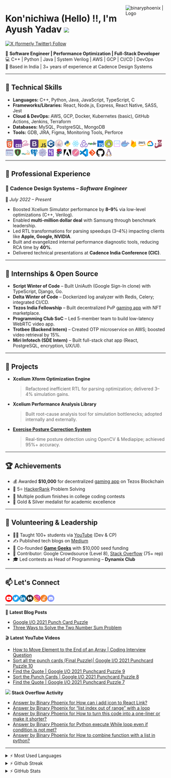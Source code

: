 [<img align="right" alt="binaryphoenix | Logo" width="25%" src="https://i.imgur.com/BrsRXiU.png" />][linkedin]

# Kon'nichiwa (Hello) !!, I'm Ayush Yadav <img src="https://media.giphy.com/media/8UJPL4osfh50F1axXJ/giphy.gif" width="25px">

<!-- [![Website](https://img.shields.io/website?label=binaryPhoenix.com&style=for-the-badge&url=https%3A%2F%2FbinaryPhoenix.com)](https://binaryPhoenix.com) -->
[![X (formerly Twitter) Follow](https://img.shields.io/twitter/follow/binaryphoenix?style=social&logo=x&color=1DA1F2)](https://twitter.com/intent/follow?original_referer=https%3A%2F%2Fgithub.com%2Fblackphoenix42&screen_name=binaryphoenix)


🎯 **Software Engineer | Performance Optimization | Full-Stack Developer**  
💻 C++ | Python | Java | System Verilog | AWS | GCP | CI/CD | DevOps  
📍 Based in India | 3+ years of experience at Cadence Design Systems

---

## 🔧 Technical Skills

- **Languages:** C++, Python, Java, JavaScript, TypeScript, C  
- **Frameworks/Libraries:** React, Node.js, Express, React Native, SASS, Jest  
- **Cloud & DevOps:** AWS, GCP, Docker, Kubernetes (basic), GitHub Actions, Jenkins, Terraform  
- **Databases:** MySQL, PostgreSQL, MongoDB  
- **Tools:** GDB, JIRA, Figma, Monitoring Tools, Perforce

<img align="left" alt="HTML5" width="26px" src="https://raw.githubusercontent.com/github/explore/80688e429a7d4ef2fca1e82350fe8e3517d3494d/topics/html/html.png" />
<img align="left" alt="CSS3" width="26px" src="https://raw.githubusercontent.com/github/explore/80688e429a7d4ef2fca1e82350fe8e3517d3494d/topics/css/css.png" />
<img align="left" alt="Sass" width="26px" src="https://raw.githubusercontent.com/github/explore/80688e429a7d4ef2fca1e82350fe8e3517d3494d/topics/sass/sass.png" />
<img align="left" alt="Bootstrap" width="26px" src="https://raw.githubusercontent.com/github/explore/80688e429a7d4ef2fca1e82350fe8e3517d3494d/topics/bootstrap/bootstrap.png" />
<img align="left" alt="JavaScript" width="26px" src="https://raw.githubusercontent.com/github/explore/80688e429a7d4ef2fca1e82350fe8e3517d3494d/topics/javascript/javascript.png" />
<img align="left" alt="CPP" width="26px" src="https://raw.githubusercontent.com/github/explore/80688e429a7d4ef2fca1e82350fe8e3517d3494d/topics/cpp/cpp.png" />
<img align="left" alt="Java" width="26px" src="./assets/java.svg" />
<img align="left" alt="Python" width="26px" src="https://raw.githubusercontent.com/github/explore/80688e429a7d4ef2fca1e82350fe8e3517d3494d/topics/python/python.png" />
<img align="left" alt="React" width="26px" src="https://raw.githubusercontent.com/github/explore/80688e429a7d4ef2fca1e82350fe8e3517d3494d/topics/react/react.png" />
<img align="left" alt="Redux" width="26px" src="./assets/redux.svg" />
<img align="left" alt="Nodejs" width="26px" src="./assets/nodejs.svg" />
<img align="left" alt="Typescript" width="26px" src="./assets/typescript.svg" />
<img align="left" alt="Android" width="26px" src="./assets/android.png" />
<img align="left" alt="IOS" width="26px" src="./assets/ios.svg" />
<img align="left" alt="docker" width="26px" src="./assets/docker.svg" />
<img align="left" alt="Firebase" width="26px" src="./assets/firebase.svg" />
<img align="left" alt="AWS" width="26px" src="https://raw.githubusercontent.com/github/explore/78df643247d429f6cc873026c0622819ad797942/topics/aws/aws.png" />
<img align="left" alt="Google Cloud Platform" width="26px" src="./assets/gcp.svg" />
<img align="left" alt="Jest" width="26px" src="./assets/jest.svg" />
<img align="left" alt="SSH" width="26px" src="./assets/ssh.png" />
<img align="left" alt="MongoDB" width="26px" src="./assets/mongodb.svg" />
<img align="left" alt="MySQL" width="26px" src="./assets/mysql.svg" />
<img align="left" alt="PostgreSQL" width="26px" src="./assets/postgresql.svg" />
<img align="left" alt="RESTful API" width="26px" src="./assets/restapi.png" />
<img align="left" alt="Heroku" width="26px" src="./assets/heroku.svg" />
<img align="left" alt="Figma" width="26px" src="./assets/figma.svg" />
<img align="left" alt="Adobe" width="26px" src="./assets/adobe.svg" />
<img align="left" alt="Postman API" width="26px" src="./assets/postmanapi.svg" />
<img align="left" alt="Visual Studio Code" width="26px" src="https://raw.githubusercontent.com/github/explore/80688e429a7d4ef2fca1e82350fe8e3517d3494d/topics/visual-studio-code/visual-studio-code.png" />
<img align="left" alt="Git" width="26px" src="./assets/git.svg" />
<img align="left" alt="GitHub" width="26px" src="https://raw.githubusercontent.com/github/explore/78df643247d429f6cc873026c0622819ad797942/topics/github/github.png" />
<img align="left" alt="Linux" width="26px" src="./assets/linux.png" />

<br />
<br />
<br />

---

## 💼 Professional Experience

### 🏢 **Cadence Design Systems** – *Software Engineer*  
📅 *July 2022 – Present*  
- Boosted Xcelium Simulator performance by **8–9%** via low-level optimizations (C++, Verilog).  
- Enabled **multi-million dollar deal** with Samsung through benchmark leadership.  
- Led RTL transformations for parsing speedups (3–4%) impacting clients like **Apple, Google, NVIDIA**.  
- Built and evangelized internal performance diagnostic tools, reducing RCA time by **40%**.  
- Delivered technical presentations at **Cadence India Conference (CIC)**.

---

## 🌱 Internships & Open Source

- **Script Winter of Code** – Built UniAuth (Google Sign-In clone) with TypeScript, Django, Go.  
- **Delta Winter of Code** – Dockerized log analyzer with Redis, Celery; integrated CI/CD.  
- **Tezos India Fellowship** – Built decentralized PvP [gaming app][gamegeeks] with NFT marketplace.  
- **Programming Club SoC** – Led 5-member team to build low-latency WebRTC video app.  
- **Trotbee (Backend Intern)** – Created OTP microservice on AWS; boosted video retrieval by 15%.  
- **Miri Infotech (SDE Intern)** – Built full-stack chat app (React, PostgreSQL, encryption, UX/UI).

---

## 🚀 Projects

- **Xcelium Xform Optimization Engine**  
  > Refactored inefficient RTL for parsing optimization; delivered 3–4% simulation gains.

- **Xcelium Performance Analysis Library**  
  > Built root-cause analysis tool for simulation bottlenecks; adopted internally and externally.

- **[Exercise Posture Correction System][proj_exercise_posture_detect]**  
  > Real-time posture detection using OpenCV & Mediapipe; achieved 95%+ accuracy.

---

## 🏆 Achievements

- 💰 Awarded **$10,000** for decentralized [gaming app][gamegeeks] on Tezos Blockchain  
- 🧠 5⭐ [HackerRank][hackerrank] Problem Solving  
- 🥇 Multiple podium finishes in college coding contests  
- 🥈 Gold & Silver medalist for academic excellence

---

## 💬 Volunteering & Leadership

- 👨‍🏫 Taught 100+ students via [YouTube][youtube] (Dev & CP)  
- ✍️ Published tech blogs on [Medium][medium]  
- 🚀 Co-founded **[Game Geeks][gamegeeks]** with $10,000 seed funding  
- 🧠 Contributor: Google Crowdsource (Level 8), [Stack Overflow][stackOverflow] (75+ rep)  
- 🎓 Led contests as Head of Programming – **Dynamix Club**

---

## 📫 Let's Connect

<!-- [<img align="left" alt="binaryphoenix | Website" width="22px" src="https://raw.githubusercontent.com/iconic/open-iconic/master/svg/globe.svg" />][website] -->

[<img align="left" alt="binaryphoenix | YouTube" width="22px" src="assets/youtube.svg" />][youtube]
[<img align="left" alt="binaryphoenix | Twitter" width="22px" src="assets/twitter.svg" />][twitter]
[<img align="left" alt="binaryphoenix | LinkedIn" width="22px" src="assets/linkedin.svg" />][linkedin]
[<img align="left" alt="binaryphoenix | Medium" width="22px" src="assets/medium.svg" />][medium]
[<img align="left" alt="binaryphoenix | Instagram" width="22px" src="assets/instagram.svg" />][instagram]
[<img align="left" alt="binaryphoenix | StackOverflow" width="22px" src="assets/stackoverflow.svg" />][stackoverflow]
[<img align="left" alt="binaryphoenix | Discord" width="22px" src="assets/discord.svg" />][discord]
<br />

---

📕 **Latest Blog Posts**

<!-- BLOG-POST-LIST:START -->
- [Google I/O 2021 Punch Card Puzzle](https://binaryphoenix01.medium.com/google-i-o-2021-punch-card-puzzle-8b266724ec1d?source=rss-4009e2c77a------2)
- [Three Ways to Solve the Two Number Sum Problem](https://binaryphoenix01.medium.com/the-two-number-sum-problem-c4f36c7528f5?source=rss-4009e2c77a------2)
<!-- BLOG-POST-LIST:END -->

🎬 **Latest YouTube Videos**

<!-- YOUTUBE:START -->
- [How to Move Element to the End of an Array | Coding Interview Question](https://www.youtube.com/watch?v=DK2Gi0KlwgU)
- [Sort all the punch cards &lpar;Final Puzzle&rpar;| Google I/O 2021 Punchcard Puzzle 10](https://www.youtube.com/watch?v=P9Q8uiX5I7E)
- [Find the Quote | Google I/O 2021 Punchcard Puzzle 9](https://www.youtube.com/watch?v=2DidcRgfmg8)
- [Sort the Punch Cards | Google I/O 2021 Punchcard Puzzle 8](https://www.youtube.com/watch?v=clb-jua-ilA)
- [Find the Quote | Google I/O 2021 Punchcard Puzzle 7](https://www.youtube.com/watch?v=_MZkf4njacc)
<!-- YOUTUBE:END -->

<img src="https://media-exp1.licdn.com/dms/image/C4E0BAQEooBvMO2kBVg/company-logo_200_200/0/1519880697944?e=2159024400&v=beta&t=cVe1_xseidAuya3zcvZMDT9LkbCjNcsm_R0wYqoJ7xo" width="20px"> **Stack Overflow Activity**

<!-- STACKOVERFLOW:START -->
- [Answer by Binary Phoenix for How can i add icon to React Link?](https://stackoverflow.com/questions/67886495/how-can-i-add-icon-to-react-link/67887089#67887089)
- [Answer by Binary Phoenix for “list index out of range” with a loop](https://stackoverflow.com/questions/67640916/list-index-out-of-range-with-a-loop/67641111#67641111)
- [Answer by Binary Phoenix for How to turn this code into a one-liner or make it shorter?](https://stackoverflow.com/questions/67615524/how-to-turn-this-code-into-a-one-liner-or-make-it-shorter/67615656#67615656)
- [Answer by Binary Phoenix for Python execute While loop even if condition is not met?](https://stackoverflow.com/questions/67581156/python-execute-while-loop-even-if-condition-is-not-met/67581328#67581328)
- [Answer by Binary Phoenix for How to combine function with a list in python?](https://stackoverflow.com/questions/67571145/how-to-combine-function-with-a-list-in-python/67572352#67572352)
<!-- STACKOVERFLOW:END -->


<!-- <img src="https://img.favpng.com/22/23/23/social-media-github-computer-icons-logo-png-favpng-ari7E0gHBmTSMg57C3wKYxCMb.jpg" width="25px"> **Recent Github Activity**
<!-- START_SECTION:activity  -->
<!-- END_SECTION:activity  -->

---

<details>
  <summary>⚡ Most Used Languages</summary>

![Top Langs](https://github-readme-stats.vercel.app/api/top-langs/?username=blackphoenix42&theme=dracula)

</details>

<details>
  <summary>⚡ Github Streak</summary>

![GitHub Streak](https://github-readme-streak-stats.herokuapp.com/?user=blackphoenix42&theme=dark)

</details>

<details>
  <summary>⚡ GitHub Stats</summary>
  <!--<summary>⚡ GitHub Stats <img align="right" alt="binaryphoenix | Visitor Badge" src="https://visitor-badge.glitch.me/badge?page_id=blackphoenix42.blackphoenix42" /></summary -->

  <img align="left" alt="binaryphoenix's GitHub Stats" src="https://readmemd-stats-blackphoenix42.vercel.app/api?username=blackphoenix42&show_icons=true&theme=dracula&count_private=true" />

</details>

<!-- [website]: http://google.com -->

<!--START_SECTION:activity-->
<!--END_SECTION:activity-->

[youtube]: https://www.youtube.com/channel/UCcINlOM-rC1_8yiRGH_iFBg?sub_confirmation=1
[instagram]: https://www.instagram.com/binary.phoenix/
[medium]: https://medium.com/@binaryphoenix01
[discord]: https://discord.gg/mRUZEhD
[twitter]: https://www.twitter.com/BinaryPhoenix/
[linkedin]: https://www.linkedin.com/in/ayushyadav/
[stackoverflow]: https://stackoverflow.com/users/13237616
[hackerrank]: https://www.hackerrank.com/profile/BinaryPhoenix
[gamegeeks]: https://github.com/Game-Geeks-Org
[proj_exercise_posture_detect]: https://github.com/blackphoenix42/exercise-posture-detection
